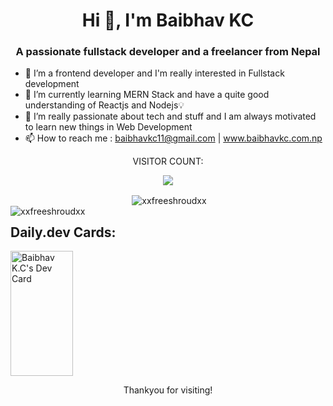 <h1 align="center">Hi 👋, I'm Baibhav KC</h1>
<h3 align="center">A passionate fullstack developer and a freelancer from Nepal</h3>


- 👀 I’m a frontend developer and I'm really interested in Fullstack development
- 🌱 I’m currently learning MERN Stack and have a quite good understanding of Reactjs and Nodejs💡 
- 💞️ I’m really passionate about tech and stuff and I am always motivated to learn new things in Web Development
- 📫 How to reach me : baibhavkc11@gmail.com | www.baibhavkc.com.np

<p align="center">VISITOR COUNT:</p>
<p align="center"><img src="https://profile-counter.glitch.me/xxfreeshroudxx/count.svg"</p>

<div>
 <p align="center">&nbsp;<img align="center" src="https://github-readme-stats.vercel.app/api?username=xxfreeshroudxx&show_icons=true&locale=en" alt="xxfreeshroudxx" /></br>
<img align="left" src="https://github-readme-streak-stats.herokuapp.com/?user=xxfreeshroudxx&" alt="xxfreeshroudxx" /></p>
</div>
 
<div>
 <h2>Daily.dev Cards:</h2>
 <a href="https://app.daily.dev/baibhavkc89"><img src="https://api.daily.dev/devcards/7596fea9d9984f04b1552e5310600481.png?r=s3x" width="100" height="200" alt="Baibhav K.C's Dev Card"/></a>
</div>

 <p align="center">Thankyou for visiting!</p>
